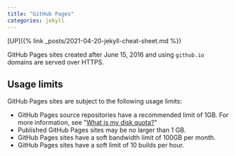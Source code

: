```yaml
---
title: "GitHub Pages"
categories: jekyll
---
```


[UP]({% link _posts/2021-04-20-jekyll-cheat-sheet.md %})

GitHub Pages sites created after June 15, 2016 and using `github.io` domains are served over HTTPS.

## Usage limits

GitHub Pages sites are subject to the following usage limits:

- GitHub Pages source repositories have a recommended limit of 1GB. For more information, see "[What is my disk quota?](https://docs.github.com/en/github/managing-large-files/what-is-my-disk-quota#file-and-repository-size-limitations)"
- Published GitHub Pages sites may be no larger than 1 GB.
- GitHub Pages sites have a soft bandwidth limit of 100GB per month.
- GitHub Pages sites have a soft limit of 10 builds per hour.
